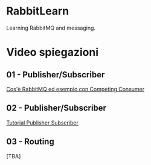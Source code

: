 # RabbitLearn
Learning RabbitMQ and messaging.

# Video spiegazioni
## 01 - Publisher/Subscriber
[Cos'è RabbitMQ ed esempio con Competing Consumer](https://www.youtube.com/watch?v=nPkaHEbyTZk)

## 02 - Publisher/Subscriber
[Tutorial Publisher Subscriber](https://youtu.be/dZgGkDq_zY8)

## 03 - Routing
[TBA]
